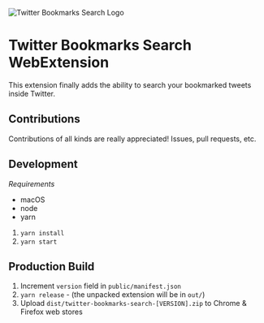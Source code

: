 ![Twitter Bookmarks Search Logo](https://github.com/flybayer/twitter-bookmarks-search/blob/master/marketing-assets/promo-marquee.png)

# Twitter Bookmarks Search WebExtension

This extension finally adds the ability to search your bookmarked tweets inside Twitter.

## Contributions

Contributions of all kinds are really appreciated! Issues, pull requests, etc.

## Development

_Requirements_

- macOS
- node
- yarn

1. `yarn install`
2. `yarn start`

## Production Build

1. Increment `version` field in `public/manifest.json`
2. `yarn release` - (the unpacked extension will be in `out/`)
3. Upload `dist/twitter-bookmarks-search-[VERSION].zip` to Chrome & Firefox web stores
